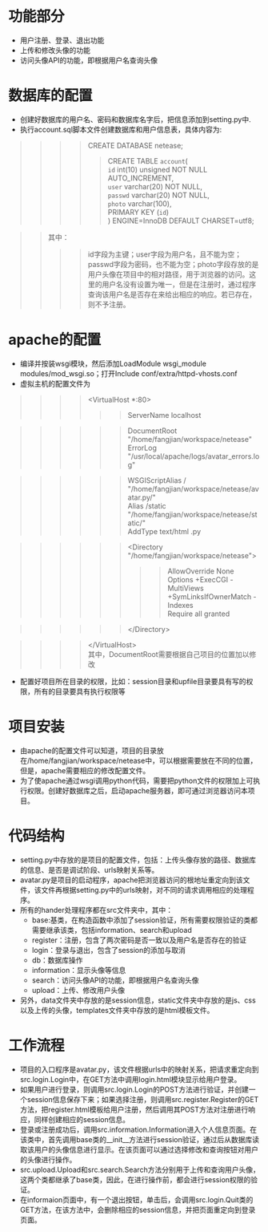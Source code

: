 功能部分
========
* 用户注册、登录、退出功能
* 上传和修改头像的功能
* 访问头像API的功能，即根据用户名查询头像

数据库的配置
============
* 创建好数据库的用户名、密码和数据库名字后，把信息添加到setting.py中.
* 执行account.sql脚本文件创建数据库和用户信息表，具体内容为:

>>>>CREATE DATABASE netease;<br/>
>>>>> CREATE TABLE `account`( <br/>
>>>>>`id` int(10) unsigned NOT NULL AUTO_INCREMENT,<br/>
>>>>>`user` varchar(20) NOT NULL, <br/>
>>>>>`passwd` varchar(20) NOT NULL,<br/>
>>>>>`photo` varchar(100),<br/>
>>>>>PRIMARY KEY (`id`)<br/>
>>>>>) ENGINE=InnoDB DEFAULT CHARSET=utf8;<br/>

>>其中：<br/>
>>>>id字段为主键；user字段为用户名，且不能为空；passwd字段为密码，也不能为空；photo字段存放的是用户头像在项目中的相对路径，用于浏览器的访问。这里的用户名没有设置为唯一，但是在注册时，通过程序查询该用户名是否存在来给出相应的响应。若已存在，则不予注册。

apache的配置
============
* 编译并按装wsgi模块，然后添加LoadModule wsgi_module modules/mod_wsgi.so；打开Include conf/extra/httpd-vhosts.conf
* 虚拟主机的配置文件为

>>>> \<VirtualHost *:80\><br/>
>>>>>> ServerName localhost<br/>

>>>>>> DocumentRoot "/home/fangjian/workspace/netease"<br/>
>>>>>> ErrorLog "/usr/local/apache/logs/avatar_errors.log"<br/>


>>>>>> WSGIScriptAlias /  "/home/fangjian/workspace/netease/avatar.py/"<br/>
>>>>>> Alias /static "/home/fangjian/workspace/netease/static/"<br/>
>>>>>> AddType text/html .py<br/>

>>>>>> \<Directory "/home/fangjian/workspace/netease"\><br/>
>>>>>>>> AllowOverride None<br/>
>>>>>>>> Options +ExecCGI -MultiViews +SymLinksIfOwnerMatch -Indexes<br/>
>>>>>>>> Require all granted<br/>

>>>>>> \</Directory\><br/>

>>>> \</VirtualHost\><br/>
>>>>其中，DocumentRoot需要根据自己项目的位置加以修改<br/>

* 配置好项目所在目录的权限，比如：session目录和upfile目录要具有写的权限，所有的目录要具有执行权限等	

项目安装
=======
* 由apache的配置文件可以知道，项目的目录放在/home/fangjian/workspace/netease中，可以根据需要放在不同的位置，但是，apache需要相应的修改配置文件。
* 为了使apache通过wsgi调用python代码，需要把python文件的权限加上可执行权限。创建好数据库之后，启动apache服务器，即可通过浏览器访问本项目。
    
代码结构
========
* setting.py中存放的是项目的配置文件，包括：上传头像存放的路径、数据库的信息、是否是调试阶段、urls映射关系等。
* avatar.py是项目的启动程序，apache把浏览器访问的根地址重定向到该文件，该文件再根据setting.py中的urls映射，对不同的请求调用相应的处理程序。
* 所有的hander处理程序都在src文件夹中，其中：<br />
    * base:基类，在构造函数中添加了session验证，所有需要权限验证的类都需要继承该类，包括information、search和upload
    * register：注册，包含了两次密码是否一致以及用户名是否存在的验证
    * login：登录与退出，包含了session的添加与取消
    * db：数据库操作
    * information：显示头像等信息
    * search：访问头像API的功能，即根据用户名查询头像
    * upload：上传、修改用户头像
* 另外，data文件夹中存放的是session信息，static文件夹中存放的是js、css以及上传的头像，templates文件夹中存放的是html模板文件。

工作流程
=======
* 项目的入口程序是avatar.py，该文件根据urls中的映射关系，把请求重定向到src.login.Login中，在GET方法中调用login.html模块显示给用户登录。
* 如果用户进行登录，则调用src.login.Login的POST方法进行验证，并创建一个session信息保存下来；如果选择注册，则调用src.register.Register的GET方法，把register.html模板给用户注册，然后调用其POST方法对注册进行响应，同样创建相应的session信息。
* 登录或注册成功后，调用src.information.Information进入个人信息页面。在该类中，首先调用base类的__init__方法进行session验证，通过后从数据库读取该用户的头像信息进行显示。在该页面可以通过选择修改和查询按钮对用户的头像进行操作。
* src.upload.Upload和src.search.Search方法分别用于上传和查询用户头像，这两个类都继承了base类，因此，在进行操作前，都会进行session权限的验证。
* 在informaion页面中，有一个退出按钮，单击后，会调用src.login.Quit类的GET方法，在该方法中，会删除相应的session信息，并把页面重定向到登录页面。
